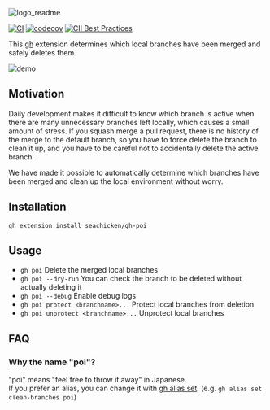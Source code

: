 ![logo_readme](https://user-images.githubusercontent.com/5178598/152155497-c06799b7-a95a-44e5-a8a0-a0a9c96ce646.png)

[![CI](https://github.com/seachicken/gh-poi/actions/workflows/ci.yml/badge.svg)](https://github.com/seachicken/gh-poi/actions/workflows/ci.yml)
[![codecov](https://codecov.io/gh/seachicken/gh-poi/branch/main/graph/badge.svg?token=tcPxPgst2q)](https://codecov.io/gh/seachicken/gh-poi)
[![CII Best Practices](https://bestpractices.coreinfrastructure.org/projects/6380/badge)](https://bestpractices.coreinfrastructure.org/projects/6380)

This [gh](https://github.com/cli/cli) extension determines which local branches have been merged and safely deletes them.

![demo](https://user-images.githubusercontent.com/5178598/140624593-bf38ded3-388b-4a4b-a5c0-4053f8de51ad.gif)

## Motivation

Daily development makes it difficult to know which branch is active when there are many unnecessary branches left locally, which causes a small amount of stress. If you squash merge a pull request, there is no history of the merge to the default branch, so you have to force delete the branch to clean it up, and you have to be careful not to accidentally delete the active branch.

We have made it possible to automatically determine which branches have been merged and clean up the local environment without worry.

## Installation

```
gh extension install seachicken/gh-poi
```

## Usage

- `gh poi` Delete the merged local branches
- `gh poi --dry-run` You can check the branch to be deleted without actually deleting it
- `gh poi --debug` Enable debug logs
- `gh poi protect <branchname>...` Protect local branches from deletion
- `gh poi unprotect <branchname>...` Unprotect local branches

## FAQ

### Why the name "poi"?

"poi" means "feel free to throw it away" in Japanese.  
If you prefer an alias, you can change it with [gh alias set](https://cli.github.com/manual/gh_alias_set). (e.g. `gh alias set clean-branches poi`)
